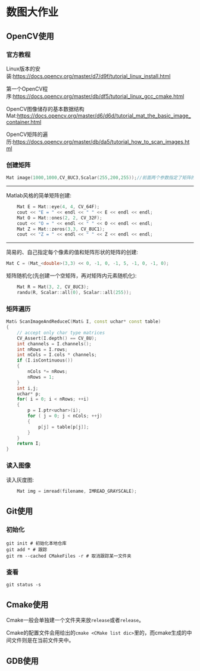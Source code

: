 # 数图大作业

## OpenCV使用

### 官方教程

Linux版本的安装:<https://docs.opencv.org/master/d7/d9f/tutorial_linux_install.html>

第一个OpenCV程序:<https://docs.opencv.org/master/db/df5/tutorial_linux_gcc_cmake.html>

OpenCV图像储存的基本数据结构Mat:<https://docs.opencv.org/master/d6/d6d/tutorial_mat_the_basic_image_container.html>

OpenCV矩阵的遍历:<https://docs.opencv.org/master/db/da5/tutorial_how_to_scan_images.html>

### 创建矩阵

```C++
Mat image(1000,1000,CV_8UC3,Scalar(255,200,255));//前面两个参数指定了矩阵的长宽,CV_8UC3指定了"8字节 U无符号 3 C通道数（颜色的种类）",Scalar则指定了每个像素点的RGB值
```

---

Matlab风格的简单矩阵创建:

```C++
    Mat E = Mat::eye(4, 4, CV_64F);
    cout << "E = " << endl << " " << E << endl << endl;
    Mat O = Mat::ones(2, 2, CV_32F);
    cout << "O = " << endl << " " << O << endl << endl;
    Mat Z = Mat::zeros(3,3, CV_8UC1);
    cout << "Z = " << endl << " " << Z << endl << endl;
```

---

简易的、自己指定每个像素的值和矩阵形状的矩阵的创建:

```C++
Mat C = (Mat_<double>(3,3) << 0, -1, 0, -1, 5, -1, 0, -1, 0);
```

矩阵随机化(先创建一个空矩阵，再对矩阵内元素随机化):

```C++
    Mat R = Mat(3, 2, CV_8UC3);
    randu(R, Scalar::all(0), Scalar::all(255));
```

### 矩阵遍历

```C++
Mat& ScanImageAndReduceC(Mat& I, const uchar* const table)
{
    // accept only char type matrices
    CV_Assert(I.depth() == CV_8U);
    int channels = I.channels();
    int nRows = I.rows;
    int nCols = I.cols * channels;
    if (I.isContinuous())
    {
        nCols *= nRows;
        nRows = 1;
    }
    int i,j;
    uchar* p;
    for( i = 0; i < nRows; ++i)
    {
        p = I.ptr<uchar>(i);
        for ( j = 0; j < nCols; ++j)
        {
            p[j] = table[p[j]];
        }
    }
    return I;
}
```

### 读入图像

读入灰度图:

```C++
    Mat img = imread(filename, IMREAD_GRAYSCALE);
```

## Git使用

### 初始化

```shell
git init # 初始化本地仓库
git add * # 跟踪
git rm --cached CMakeFiles -r # 取消跟踪某一文件夹
```

### 查看

`git status -s`

## Cmake使用

Cmake一般会单独建一个文件夹来放`release`或者`release`。

Cmake的配置文件会用给出的`cmake <CMake list dic>`里的，而cmake生成的中间文件则是在当前文件夹中。

## GDB使用
